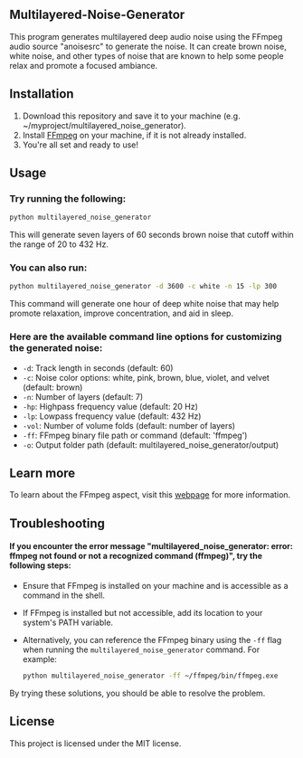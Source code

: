 ## Multilayered-Noise-Generator
This program generates multilayered deep audio noise using the FFmpeg audio source "anoisesrc" to generate the noise. It can create brown noise, white noise, and other types of noise that are known to help some people relax and promote a focused ambiance.

## Installation
1. Download this repository and save it to your machine (e.g. ~/myproject/multilayered_noise_generator).
2. Install [FFmpeg](https://ffmpeg.org/download.html) on your machine, if it is not already installed.
3. You're all set and ready to use!

## Usage
### Try running the following:
```sh
python multilayered_noise_generator
```
This will generate seven layers of 60 seconds brown noise that cutoff within the range of 20 to 432 Hz.

### You can also run:
```sh
python multilayered_noise_generator -d 3600 -c white -n 15 -lp 300
```
This command will generate one hour of deep white noise that may help promote relaxation, improve concentration, and aid in sleep.

### Here are the available command line options for customizing the generated noise:
* `-d`: Track length in seconds (default: 60)
* `-c`: Noise color options: white, pink, brown, blue, violet, and velvet (default: brown)
* `-n`: Number of layers (default: 7)
* `-hp`: Highpass frequency value (default: 20 Hz)
* `-lp`: Lowpass frequency value (default: 432 Hz)
* `-vol`: Number of volume folds (default: number of layers)
* `-ff`: FFmpeg binary file path or command (default: 'ffmpeg')
* `-o`: Output folder path (default: multilayered_noise_generator/output)

## Learn more
To learn about the FFmpeg aspect, visit this [webpage](https://nvfp.github.io/learning/ffmpeg/index.html#multilayered_noise_generator) for more information.

## Troubleshooting
#### If you encounter the error message "multilayered_noise_generator: error: ffmpeg not found or not a recognized command (ffmpeg)", try the following steps:
- Ensure that FFmpeg is installed on your machine and is accessible as a command in the shell.
- If FFmpeg is installed but not accessible, add its location to your system's PATH variable.
- Alternatively, you can reference the FFmpeg binary using the `-ff` flag when running the `multilayered_noise_generator` command. For example:

    ```sh
    python multilayered_noise_generator -ff ~/ffmpeg/bin/ffmpeg.exe
    ```
By trying these solutions, you should be able to resolve the problem.

## License
This project is licensed under the MIT license.
